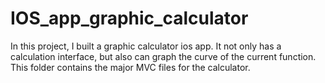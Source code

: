 # IOS_app_graphic_calculator
In this project, I built a graphic calculator ios app. It not only has a calculation interface, but also can graph the curve of the current function.
This folder contains the major MVC files for the calculator.
